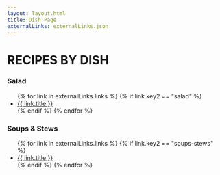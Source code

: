 ```yaml
---
layout: layout.html
title: Dish Page
externalLinks: externalLinks.json
---
```

# RECIPES BY DISH #

### Salad ###
<ul>
    {% for link in externalLinks.links %}
        {% if link.key2 == "salad" %}
            <li><a href="{{ link.url }}">{{ link.title }}</a></li>
        {% endif %} 
    {% endfor %}
</ul>

### Soups & Stews ###
<ul>
    {% for link in externalLinks.links %}
        {% if link.key2 == "soups-stews" %}
            <li><a href="{{ link.url }}">{{ link.title }}</a></li>
        {% endif %} 
    {% endfor %}
</ul>


